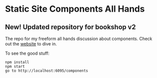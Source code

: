 # Static Site Components All Hands

## New! Updated repository for bookshop v2

The repo for my freeform all hands discussion about components. Check out the [website](https://pretty-squash.cloudvent.net/) to dive in.

To see the good stuff:
```
npm install
npm start
go to http://localhost:6095/components
```